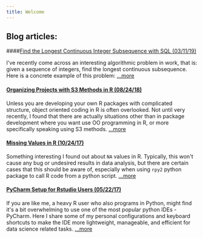 ```yaml
---
title: Welcome
---
```


## Blog articles:

####[Find the Longest Continuous Integer Subsequence with SQL (03/11/19)](find-longest-cont-subseq-sql,md)

I've recently come across an interesting algorithmic problem in work, that is: given a sequence of integers, find the longest continuous subsequence. Here is a concrete example of this problem: […more](find-longest-cont-subseq-sql,md)

#### [Organizing Projects with S3 Methods in R (08/24/18)](s3-method-organize-projects.html)
Unless you are developing your own R packages with complicated structure, object oriented coding in R is often overlooked.  Not until very recently, I found that there are actually situations other than in package development where you want use OO programming in R, or more specifically speaking using S3 methods.  [...more](s3-method-organize-projects.html)

#### [Missing Values in R (10/24/17)](Missing-Values-in-R.html)
Something interesting I found out about `NA` values in R. Typically, this won't cause any bug or undesired results in data analysis, but there are certain cases that this should be aware of, especially when using `rpy2` python package to call R code from a python script. […more](Missing-Values-in-R.html)

#### [PyCharm Setup for Rstudio Users (05/22/17)](PyCharm-Setup-for-Rstudio-Users.html) 
If you are like me, a heavy R user who also programs in Python, might find it's a bit overwhelming to use one of the most popular python IDEs - PyCharm. Here I share some of my personal configurations and keyboard shortcuts to make the IDE more lightweight, manageable, and efficient for data science related tasks.  [...more](PyCharm-Setup-for-Rstudio-Users.html)